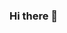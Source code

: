 ### Hi there 👋

<!--
**meshu-dev/meshu-dev** is a ✨ _special_ ✨ repository because its `README.md` (this file) appears on your GitHub profile.

Here are some ideas to get you started:

- :office:
- 🔭 I’m currently working on ...
- 🌱 I’m currently learning ...
- 👯 I’m looking to collaborate on ...
- 🤔 I’m looking for help with ...
- 💬 Ask me about ...
- 📫 How to reach me: ...
- 😄 Pronouns: ...
- ⚡ Fun fact: ...
-->
